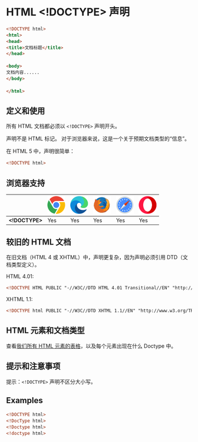 HTML \<!DOCTYPE> 声明
===

```html
<!DOCTYPE html>
<html>
<head>
<title>文档标题</title>
</head>

<body>
文档内容......
</body>

</html>
```

## 定义和使用

所有 HTML 文档都必须以 `<!DOCTYPE>` 声明开头。

声明不是 HTML 标记。 对于浏览器来说，这是一个关于预期文档类型的“信息”。

在 HTML 5 中，声明很简单：

```html
<!DOCTYPE html>
```

## 浏览器支持

| &nbsp; | ![chrome][1] | ![edge][2] | ![firefox][3] | ![safari][4] | ![opera][5] |
| ---- | ---- | ---- | ---- | ---- | ---- |
| __\<!DOCTYPE>__ | Yes | Yes | Yes | Yes | Yes |
## 较旧的 HTML 文档

在旧文档（HTML 4 或 XHTML）中，声明更复杂，因为声明必须引用 DTD（文档类型定义）。

HTML 4.01:

```html
<!DOCTYPE HTML PUBLIC "-//W3C//DTD HTML 4.01 Transitional//EN" "http://www.w3.org/TR/html4/loose.dtd">
```

XHTML 1.1:

```html
<!DOCTYPE html PUBLIC "-//W3C//DTD XHTML 1.1//EN" "http://www.w3.org/TR/xhtml11/DTD/xhtml11.dtd">
```

## HTML 元素和文档类型

查看[我们所有 HTML 元素的表格](../reference/dtd.md)，以及每个元素出现在什么 Doctype 中。

## 提示和注意事项

提示：`<!DOCTYPE>` 声明不区分大小写。

## Examples

```html
<!DOCTYPE html>
<!DocType html>
<!Doctype html>
<!doctype html>
```

[1]: ../assets/chrome.svg
[2]: ../assets/edge.svg
[3]: ../assets/firefox.svg
[4]: ../assets/safari.svg
[5]: ../assets/opera.svg